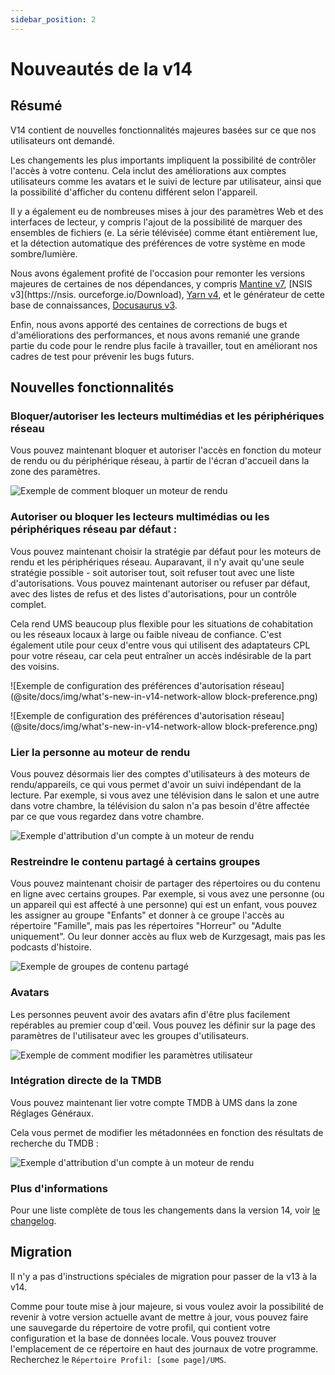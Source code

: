 ```yaml
---
sidebar_position: 2
---
```


# Nouveautés de la v14

## Résumé

V14 contient de nouvelles fonctionnalités majeures basées sur ce que nos utilisateurs ont demandé.

Les changements les plus importants impliquent la possibilité de contrôler l'accès à votre contenu. Cela inclut des améliorations aux comptes utilisateurs comme les avatars et le suivi de lecture par utilisateur, ainsi que la possibilité d'afficher du contenu différent selon l'appareil.

Il y a également eu de nombreuses mises à jour des paramètres Web et des interfaces de lecteur, y compris l'ajout de la possibilité de marquer des ensembles de fichiers (e. La série télévisée) comme étant entièrement lue, et la détection automatique des préférences de votre système en mode sombre/lumière.

Nous avons également profité de l'occasion pour remonter les versions majeures de certaines de nos dépendances, y compris [Mantine v7](https://mantine.dev/), [NSIS v3](https\://nsis. ourceforge.io/Download), [Yarn v4](https://yarnpkg.com/), et le générateur de cette base de connaissances, [Docusaurus v3](https://docusaurus.io/).

Enfin, nous avons apporté des centaines de corrections de bugs et d'améliorations des performances, et nous avons remanié une grande partie du code pour le rendre plus facile à travailler, tout en améliorant nos cadres de test pour prévenir les bugs futurs.

## Nouvelles fonctionnalités

### Bloquer/autoriser les lecteurs multimédias et les périphériques réseau

Vous pouvez maintenant bloquer et autoriser l'accès en fonction du moteur de rendu ou du périphérique réseau, à partir de l'écran d'accueil dans la zone des paramètres.

![Exemple de comment bloquer un moteur de rendu](@site/docs/img/whats-new-in-v14-block-renderer.png)

### Autoriser ou bloquer les lecteurs multimédias ou les périphériques réseau par défaut :

Vous pouvez maintenant choisir la stratégie par défaut pour les moteurs de rendu et les périphériques réseau. Auparavant, il n'y avait qu'une seule stratégie possible - soit autoriser tout, soit refuser tout avec une liste d'autorisations. Vous pouvez maintenant autoriser ou refuser par défaut, avec des listes de refus et des listes d'autorisations, pour un contrôle complet.

Cela rend UMS beaucoup plus flexible pour les situations de cohabitation ou les réseaux locaux à large ou faible niveau de confiance. C'est également utile pour ceux d'entre vous qui utilisent des adaptateurs CPL pour votre réseau, car cela peut entraîner un accès indésirable de la part des voisins.

![Exemple de configuration des préférences d'autorisation réseau] (@site/docs/img/what's-new-in-v14-network-allow block-preference.png)

![Exemple de configuration des préférences d'autorisation réseau] (@site/docs/img/what's-new-in-v14-network-allow block-preference.png)

### Lier la personne au moteur de rendu

Vous pouvez désormais lier des comptes d'utilisateurs à des moteurs de rendu/appareils, ce qui vous permet d'avoir un suivi indépendant de la lecture. Par exemple, si vous avez une télévision dans le salon et une autre dans votre chambre, la télévision du salon n'a pas besoin d'être affectée par ce que vous regardez dans votre chambre.

![Exemple d'attribution d'un compte à un moteur de rendu](@site/docs/img/whats-new-in-v14-assign-account-to-renderer.png)

### Restreindre le contenu partagé à certains groupes

Vous pouvez maintenant choisir de partager des répertoires ou du contenu en ligne avec certains groupes. Par exemple, si vous avez une personne (ou un appareil qui est affecté à une personne) qui est un enfant, vous pouvez les assigner au groupe "Enfants" et donner à ce groupe l'accès au répertoire "Famille", mais pas les répertoires "Horreur" ou "Adulte uniquement". Ou leur donner accès au flux web de Kurzgesagt, mais pas les podcasts d'histoire.

![Exemple de groupes de contenu partagé](@site/docs/img/whats-new-in-v14-shared-content-group.png)

### Avatars

Les personnes peuvent avoir des avatars afin d'être plus facilement repérables au premier coup d'œil. Vous pouvez les définir sur la page des paramètres de l'utilisateur avec les groupes d'utilisateurs.

![Exemple de comment modifier les paramètres utilisateur](@site/docs/img/whats-new-in-v14-user-avatar.png)

### Intégration directe de la TMDB

Vous pouvez maintenant lier votre compte TMDB à UMS dans la zone Réglages Généraux.

Cela vous permet de modifier les métadonnées en fonction des résultats de recherche du TMDB :

![Exemple d'attribution d'un compte à un moteur de rendu](@site/docs/img/whats-new-in-v14-assign-account-to-renderer.png)

### Plus d'informations

Pour une liste complète de tous les changements dans la version 14, voir [le changelog](https://github.com/UniversalMediaServer/UniversalMediaServer/blob/main/CHANGELOG.md).

## Migration

Il n'y a pas d'instructions spéciales de migration pour passer de la v13 à la v14.

Comme pour toute mise à jour majeure, si vous voulez avoir la possibilité de revenir à votre version actuelle avant de mettre à jour, vous pouvez faire une sauvegarde du répertoire de votre profil, qui contient votre configuration et la base de données locale. Vous pouvez trouver l'emplacement de ce répertoire en haut des journaux de votre programme. Recherchez le `Répertoire Profil: [some page]/UMS`.
